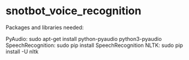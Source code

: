 # snotbot_voice_recognition

Packages and libraries needed: 

PyAudio: sudo apt-get install python-pyaudio python3-pyaudio
SpeechRecognition: sudo pip install SpeechRecognition
NLTK: sudo pip install -U nltk
